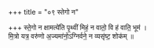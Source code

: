 +++
title = "०९ स्तेगो न"

+++
स्ते॒गो न क्षामत्ये॑ति पृ॒थ्वीं मिहं॒ न वातो॒ वि ह॑ वाति॒ भूम॑ ।  
मि॒त्रो यत्र॒ वरु॑णो अ॒ज्यमा॑नो॒ऽग्निर्वने॒ न व्यसृ॑ष्ट॒ शोक॑म् ॥